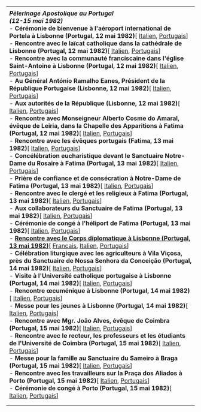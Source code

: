 |     |
| --- |
|  |
| ***Pèlerinage Apostolique au Portugal***<br>***(12-15 mai 1982)***<br>- **Cérémonie de bienvenue à l'aéroport international de Portela à Lisbonne (Portugal, 12 mai 1982)**\[ [Italien](/content/john-paul-ii/it/speeches/1982/may/documents/hf_jp-ii_spe_19820512_aeroporto-lisbona.html), [Portugais](/content/john-paul-ii/pt/speeches/1982/may/documents/hf_jp-ii_spe_19820512_aeroporto-lisbona.html)\]<br>- **Rencontre avec le laïcat catholique dans la cathédrale de Lisbonne (Portugal, 12 mai 1982)**\[ [Italien](/content/john-paul-ii/it/speeches/1982/may/documents/hf_jp-ii_spe_19820512_incontro-laicato-lisbona.html), [Portugais](/content/john-paul-ii/pt/speeches/1982/may/documents/hf_jp-ii_spe_19820512_incontro-laicato-lisbona.html)\]<br>- **Rencontre avec la communauté franciscaine dans l'église Saint-Antoine à Lisbonne (Portugal, 12 mai 1982)**\[ [Italien](/content/john-paul-ii/it/speeches/1982/may/documents/hf_jp-ii_spe_19820512_comunita-francescana-lisbona.html), [Portugais](/content/john-paul-ii/pt/speeches/1982/may/documents/hf_jp-ii_spe_19820512_comunita-francescana-lisbona.html)\]<br>- **Au Général António Ramalho Eanes, Président de la République Portugaise (Lisbonne, 12 mai 1982)**\[ [Italien](/content/john-paul-ii/it/speeches/1982/may/documents/hf_jp-ii_spe_19820512_pres-repubblica-lisbona.html), [Portugais](/content/john-paul-ii/pt/speeches/1982/may/documents/hf_jp-ii_spe_19820512_pres-repubblica-lisbona.html)\]<br>- **Aux autorités de la République (Lisbonne, 12 mai 1982)**\[ [Italien](/content/john-paul-ii/it/speeches/1982/may/documents/hf_jp-ii_spe_19820512_autorita-lisbona.html), [Portugais](/content/john-paul-ii/pt/speeches/1982/may/documents/hf_jp-ii_spe_19820512_autorita-lisbona.html)\]<br>- **Rencontre avec Monseigneur Alberto Cosme do Amaral, évêque de Leiria, dans la Chapelle des Apparitions à Fatima (Portugal, 12 mai 1982)**\[ [Italien](/content/john-paul-ii/it/speeches/1982/may/documents/hf_jp-ii_spe_19820512_vescovo-leiria-fatima.html), [Portugais](/content/john-paul-ii/pt/speeches/1982/may/documents/hf_jp-ii_spe_19820512_vescovo-leiria-fatima.html)\]<br>- **Rencontre avec les évêques portugais (Fatima, 13 mai 1982)**\[ [Italien](/content/john-paul-ii/it/speeches/1982/may/documents/hf_jp-ii_spe_19820513_vescovi-portogallo.html), [Portugais](/content/john-paul-ii/pt/speeches/1982/may/documents/hf_jp-ii_spe_19820513_vescovi-portogallo.html)\]<br>- **Concélébration eucharistique devant le Sanctuaire Notre-Dame du Rosaire à Fatima (Portugal, 13 mai 1982)**\[ [Italien](/content/john-paul-ii/it/homilies/1982/documents/hf_jp-ii_hom_19820513_fatima.html), [Portugais](/content/john-paul-ii/pt/homilies/1982/documents/hf_jp-ii_hom_19820513_fatima.html)\]<br>- **Prière de confiance et de consécration à Notre-Dame de Fatima (Portugal, 13 mai 1982)**\[ [Italien](/content/john-paul-ii/it/speeches/1982/may/documents/hf_jp-ii_spe_19820513_vergine-fatima.html), [Portugais](/content/john-paul-ii/pt/speeches/1982/may/documents/hf_jp-ii_spe_19820513_vergine-fatima.html)\]<br>- **Rencontre avec le clergé et les religieux à Fatima (Portugal, 13 mai 1982)**\[ [Italien](/content/john-paul-ii/it/speeches/1982/may/documents/hf_jp-ii_spe_19820513_clero-fatima.html), [Portugais](/content/john-paul-ii/pt/speeches/1982/may/documents/hf_jp-ii_spe_19820513_clero-fatima.html)\]<br>- **Aux collaborateurs du Sanctuaire de Fatima (Portugal, 13 mai 1982)**\[ [Italien](/content/john-paul-ii/it/speeches/1982/may/documents/hf_jp-ii_spe_19820513_collaboratori-santuario.html), [Portugais](/content/john-paul-ii/pt/speeches/1982/may/documents/hf_jp-ii_spe_19820513_collaboratori-santuario.html)\]<br>- **Cérémonie de congé à l'héliport de Fatima (Portugal, 13 mai 1982)**\[ [Italien](/content/john-paul-ii/it/speeches/1982/may/documents/hf_jp-ii_spe_19820513_congedo-fatima.html), [Portugais](/content/john-paul-ii/pt/speeches/1982/may/documents/hf_jp-ii_spe_19820513_congedo-fatima.html)\]<br>- **[Rencontre avec le Corps diplomatique à Lisbonne (Portugal, 13 mai 1982)](/content/john-paul-ii/fr/speeches/1982/may/documents/hf_jp-ii_spe_19820513_corpo-diplomatico.html)**\[ [Français](/content/john-paul-ii/fr/speeches/1982/may/documents/hf_jp-ii_spe_19820513_corpo-diplomatico.html), [Italien](/content/john-paul-ii/it/speeches/1982/may/documents/hf_jp-ii_spe_19820513_corpo-diplomatico.html), [Portugais](/content/john-paul-ii/pt/speeches/1982/may/documents/hf_jp-ii_spe_19820513_corpo-diplomatico.html)\]<br>- **Célébration liturgique avec les agriculteurs à Vila Viçosa, près du Sanctuaire de Nossa Senhora da Conceição (Portugal, 14 mai 1982)**\[ [Italien](/content/john-paul-ii/it/homilies/1982/documents/hf_jp-ii_hom_19820514_vila-viosa.html), [Portugais](/content/john-paul-ii/pt/homilies/1982/documents/hf_jp-ii_hom_19820514_vila-viosa.html)\]<br>- **Visite à l'Université catholique portugaise à Lisbonne (Portugal, 14 mai 1982)**\[ [Italien](/content/john-paul-ii/it/speeches/1982/may/documents/hf_jp-ii_spe_19820514_universita-cattolica.html), [Portugais](/content/john-paul-ii/pt/speeches/1982/may/documents/hf_jp-ii_spe_19820514_universita-cattolica.html)\]<br>- **Rencontre œcuménique à Lisbonne (Portugal, 14 mai 1982)**\[ [Italien](/content/john-paul-ii/it/speeches/1982/may/documents/hf_jp-ii_spe_19820514_incontro-ecumenico.html), [Portugais](/content/john-paul-ii/pt/speeches/1982/may/documents/hf_jp-ii_spe_19820514_incontro-ecumenico.html)\]<br>- **Messe pour les jeunes à Lisbonne (Portugal, 14 mai 1982)**\[ [Italien](/content/john-paul-ii/it/homilies/1982/documents/hf_jp-ii_hom_19820514_giovani-lisbona.html), [Portugais](/content/john-paul-ii/pt/homilies/1982/documents/hf_jp-ii_hom_19820514_giovani-lisbona.html)\]<br>- **Rencontre avec Mgr. João Alves, évêque de Coimbra (Portugal, 15 mai 1982)**\[ [Italien](/content/john-paul-ii/it/speeches/1982/may/documents/hf_jp-ii_spe_19820515_vescovo-coimbra.html), [Portugais](/content/john-paul-ii/pt/speeches/1982/may/documents/hf_jp-ii_spe_19820515_vescovo-coimbra.html)\]<br>- **Rencontre avec le recteur, les professeurs et les étudiants de l'Université de Coimbra (Portugal, 15 mai 1982)**\[ [Italien](/content/john-paul-ii/it/speeches/1982/may/documents/hf_jp-ii_spe_19820515_universita-coimbra.html), [Portugais](/content/john-paul-ii/pt/speeches/1982/may/documents/hf_jp-ii_spe_19820515_universita-coimbra.html)\]<br>- **Messe pour la famille au Sanctuaire du Sameiro à Braga (Portugal, 15 mai 1982)**\[ [Italien](/content/john-paul-ii/it/homilies/1982/documents/hf_jp-ii_hom_19820515_famiglie-braga.html), [Portugais](/content/john-paul-ii/pt/homilies/1982/documents/hf_jp-ii_hom_19820515_famiglie-braga.html)\]<br>- **Rencontre avec les travailleurs sur la Praça dos Aliados à Porto (Portugal, 15 mai 1982)**\[ [Italien](/content/john-paul-ii/it/speeches/1982/may/documents/hf_jp-ii_spe_19820515_lavoratori-porto.html), [Portugais](/content/john-paul-ii/pt/speeches/1982/may/documents/hf_jp-ii_spe_19820515_lavoratori-porto.html)\]<br>- **Cérémonie de congé à Porto (Portugal, 15 mai 1982)**\[ [Italien,](/content/john-paul-ii/it/speeches/1982/may/documents/hf_jp-ii_spe_19820515_congedo-portogallo.html) [Portugais](/content/john-paul-ii/pt/speeches/1982/may/documents/hf_jp-ii_spe_19820515_congedo-portogallo.html)\] |
|  |
|  |